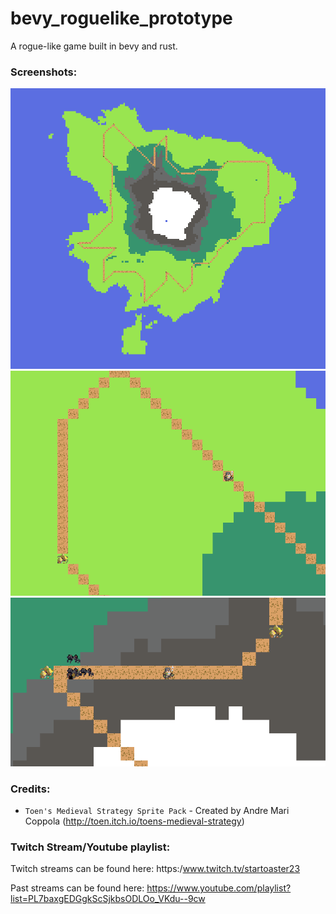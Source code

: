 # bevy_roguelike_prototype
A rogue-like game built in bevy and rust.

### Screenshots:
![island](images/island.png)
![zoom-island](images/zoom-island.png)
![spider-spawner](images/spider-spawn.png)

### Credits:
- `Toen's Medieval Strategy Sprite Pack` - Created by Andre Mari Coppola (http://toen.itch.io/toens-medieval-strategy)

### Twitch Stream/Youtube playlist:
Twitch streams can be found here:
https:/www.twitch.tv/startoaster23

Past streams can be found here:
https://www.youtube.com/playlist?list=PL7baxgEDGgkScSjkbsODLOo_VKdu--9cw